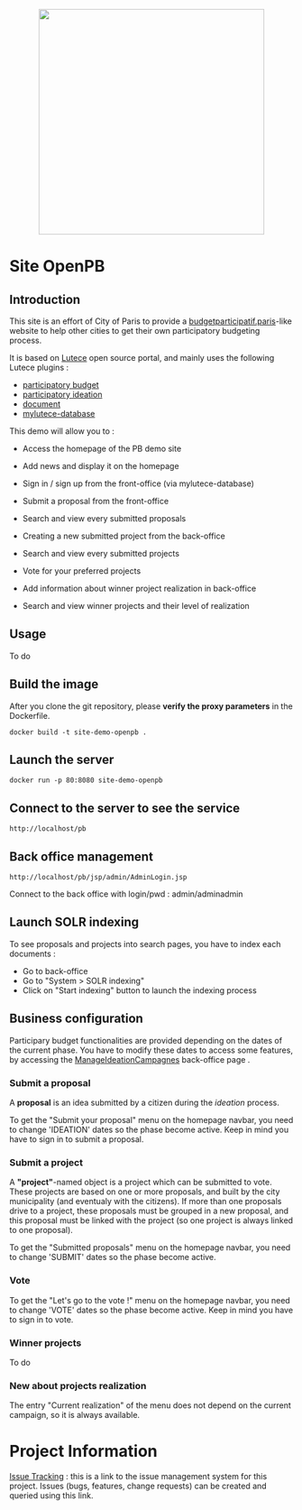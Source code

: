 <p align="center">
<img src="https://raw.githubusercontent.com/lutece-secteur-public/particip-site-participatorybudget/develop/webapp/images/logo-openpb-1280x1024.png" width="400">
</p>

# Site OpenPB

## Introduction

This site is an effort of City of Paris to provide a <a href="https://budgetparticipatif.paris">budgetparticipatif.paris</a>-like website to help other cities to get their own participatory budgeting process.

It is based on [Lutece](https://fr.lutece.paris.fr/fr/) open source portal, and mainly uses the following Lutece plugins :
- [participatory budget](https://github.com/lutece-secteur-public/particip-plugin-participatorybudget)
- [participatory ideation](https://github.com/lutece-secteur-public/particip-plugin-participatoryideation)
- [document](https://github.com/lutece-platform/lutece-cms-plugin-document)
- [mylutece-database](https://github.com/lutece-platform/lutece-auth-module-mylutece-database)

This demo will allow you to :

- Access the homepage of the PB demo site
- Add news and display it on the homepage


- Sign in / sign up from the front-office (via mylutece-database)


- Submit a proposal from the front-office
- Search and view every submitted proposals


- Creating a new submitted project from the back-office
- Search and view every submitted projects
- Vote for your preferred projects


- Add information about winner project realization in back-office
- Search and view winner projects and their level of realization

## Usage

To do

## Build the image

After you clone the git repository, please **verify the proxy parameters** in the Dockerfile.

`docker build -t site-demo-openpb .`

## Launch the server

`docker run -p 80:8080 site-demo-openpb`

## Connect to the server to see the service

`http://localhost/pb`

## Back office management

`http://localhost/pb/jsp/admin/AdminLogin.jsp`

Connect to the back office with login/pwd : admin/adminadmin

## Launch SOLR indexing

To see proposals and projects into search pages, you have to index each documents :
- Go to back-office
- Go to "System > SOLR indexing"
- Click on "Start indexing" button to launch the indexing process

## Business configuration

Participary budget functionalities are provided depending on the dates of the current phase. You have to modify these dates to access some features, by accessing the [ManageIdeationCampagnes](http://localhost:8080/pb/jsp/admin/plugins/participatoryideation/ManageIdeationCampagnes.jsp) back-office page .

### Submit a proposal

A **proposal** is an idea submitted by a citizen during the *ideation* process.

To get the "Submit your proposal" menu on the homepage navbar, you need to change 'IDEATION' dates so the phase become active. Keep in mind you have to sign in to submit a proposal.

### Submit a project

A **"project"**-named object is a project which can be submitted to vote. These projects are based on one or more proposals, and built by the city municipality (and eventualy with the citizens). If more than one proposals drive to a project, these proposals must be grouped in a new proposal, and this proposal must be linked with the project (so one project is always linked to one proposal).

To get the "Submitted proposals" menu on the homepage navbar, you need to change 'SUBMIT' dates so the phase become active.

### Vote

To get the "Let's go to the vote !" menu on the homepage navbar, you need to change 'VOTE' dates so the phase become active. Keep in mind you have to sign in to vote.

### Winner projects

To do 

### New about projects realization

The entry "Current realization" of the menu does not depend on the current campaign, so it is always available.

# Project Information

 [Issue Tracking](http://dev.lutece.paris.fr/jira/browse/PARTIDEA) : this is a link to the issue management system for this project. Issues (bugs, features, change requests) can be created and queried using this link.
